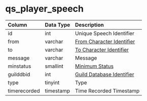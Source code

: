# qs\_player\_speech

| Column | Data Type | Description |
| :--- | :--- | :--- |
| id | int | Unique Speech Identifier |
| from | varchar | [From Character Identifier](../../../schema/categories/query_server/character_data.md) |
| to | varchar | [To Character Identifier](../../../schema/categories/query_server/character_data.md) |
| message | varchar | Message |
| minstatus | smallint | [Minimum Status](../../../../categories/player/status-levels) |
| guilddbid | int | [Guild Database Identifier](../../../schema/categories/query_server/guilds.md) |
| type | tinyint | Type |
| timerecorded | timestamp | Time Recorded Timestamp |

